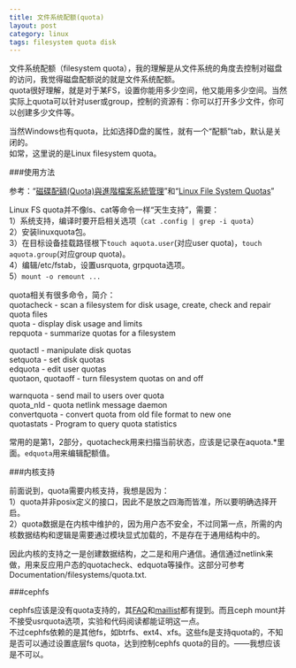 ```yaml
---
title: 文件系统配额(quota)
layout: post
category: linux
tags: filesystem quota disk
---
```


文件系统配额（filesystem quota），我的理解是从文件系统的角度去控制对磁盘的访问，我觉得磁盘配额说的就是文件系统配额。  
quota很好理解，就是对于某FS，设置你能用多少空间，他又能用多少空间。当然实际上quota可以针对user或group，控制的资源有：你可以打开多少文件，你可以创建多少文件等。  

当然Windows也有quota，比如选择D盘的属性，就有一个“配额”tab，默认是关闭的。  
如常，这里说的是Linux filesystem quota。  

###使用方法

参考：“[磁碟配額(Quota)與進階檔案系統管理](http://linux.vbird.org/linux_basic/0420quota.php)”和“[Linux File System Quotas](http://www.yolinux.com/TUTORIALS/LinuxTutorialQuotas.html)”

Linux FS quota并不像ls、cat等命令一样“天生支持”，需要：  
1）系统支持，编译时要开启相关选项（`cat .config | grep -i quota`）  
2）安装linuxquota包。  
3）在目标设备挂载路径根下`touch aquota.user`(对应user quota)，`touch aquota.group`(对应group quota)。  
4）编辑/etc/fstab，设置usrquota, grpquota选项。  
5）`mount -o remount ...`  

quota相关有很多命令，简介：  
quotacheck - scan a filesystem for disk usage, create, check and repair quota files  
quota - display disk usage and limits  
repquota - summarize quotas for a filesystem  

quotactl - manipulate disk quotas  
setquota - set disk quotas  
edquota - edit user quotas  
quotaon, quotaoff - turn filesystem quotas on and off  

warnquota - send mail to users over quota  
quota_nld - quota netlink message daemon  
convertquota - convert quota from old file format to new one  
quotastats - Program to query quota statistics  

常用的是第1，2部分，quotacheck用来扫描当前状态，应该是记录在aquota.\*里面。`edquota`用来编辑配额值。  

###内核支持

前面说到，quota需要内核支持，我想是因为：  
1）quota并非posix定义的接口，因此不是放之四海而皆准，所以要明确选择开启。  
2）quota数据是在内核中维护的，因为用户态不安全，不过同第一点，所需的内核数据结构和逻辑是需要通过模块显式加载的，不是存在于通用结构中的。  

因此内核的支持之一是创建数据结构，之二是和用户通信。通信通过netlink来做，用来反应用户态的quotacheck、edquota等操作。这部分可参考Documentation/filesystems/quota.txt.  

###cephfs

cephfs应该是没有quota支持的，其[FAQ](http://ceph.com/w/index.php?title=FAQ&redirect=no)和[maillist](http://thread.gmane.org/gmane.comp.file-systems.ceph.devel/361)都有提到。而且ceph mount并不接受usrquota选项，实验和代码阅读都能证明这一点。  
不过cephfs依赖的是其他fs，如btrfs、ext4、xfs。这些fs是支持quota的，不知是否可以通过设置底层fs quota，达到控制cephfs quota的目的。——我想应该是不可以。  